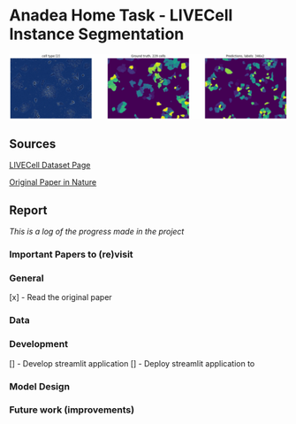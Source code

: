 # Anadea Home Task - LIVECell Instance Segmentation
![](img.png)

## Sources
[LIVECell Dataset Page](https://sartorius-research.github.io/LIVECell/)

[Original Paper in Nature](https://www.nature.com/articles/s41592-021-01249-6.pdf)

## Report
*This is a log of the progress made in the project*

### Important Papers to (re)visit

### General
[x] - Read the original paper

### Data

### Development
[] - Develop streamlit application
[] - Deploy streamlit application to 

### Model Design

### Future work (improvements)
